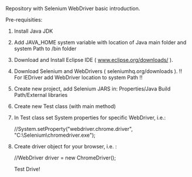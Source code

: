 Repository with Selenium WebDriver basic introduction.
 
 Pre-requisities: 
 
 1. Install Java JDK
 2. Add JAVA_HOME system variable with location of Java main folder and system Path to /bin folder
 3. Download and Install Eclipse IDE ( www.eclipse.org/downloads/ ). 
 4. Download Selenium and WebDrivers ( seleniumhq.org/downloads ). 
 	!! For IEDriver add WebDriver location to system Path !!
 
 5. Create new project, add Selenium JARS in: Properties/Java Build Path/External libraries
 6. Create new Test class (with main method)
 7. In Test class set System properties for specific WebDriver, i.e.: 
	
	//System.setProperty("webdriver.chrome.driver", "C:\\Selenium\\chromedriver.exe");

 8. Create driver object for your browser, i.e. : 
	
	//WebDriver driver = new ChromeDriver();

	
	Test Drive!